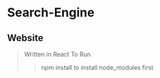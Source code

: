 # Search-Engine

## Website
> Written in React 
> To Run
> >npm install to install node_modules first
